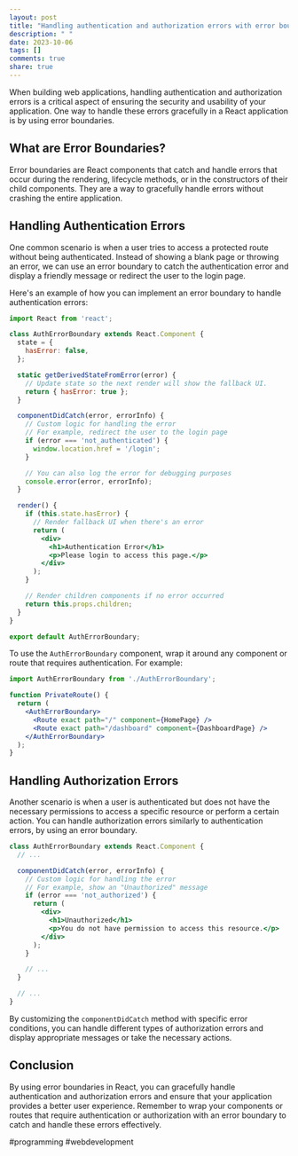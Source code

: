 ```yaml
---
layout: post
title: "Handling authentication and authorization errors with error boundaries in React"
description: " "
date: 2023-10-06
tags: []
comments: true
share: true
---
```


When building web applications, handling authentication and authorization errors is a critical aspect of ensuring the security and usability of your application. One way to handle these errors gracefully in a React application is by using error boundaries.

## What are Error Boundaries?
Error boundaries are React components that catch and handle errors that occur during the rendering, lifecycle methods, or in the constructors of their child components. They are a way to gracefully handle errors without crashing the entire application.

## Handling Authentication Errors
One common scenario is when a user tries to access a protected route without being authenticated. Instead of showing a blank page or throwing an error, we can use an error boundary to catch the authentication error and display a friendly message or redirect the user to the login page.

Here's an example of how you can implement an error boundary to handle authentication errors:

```jsx
import React from 'react';

class AuthErrorBoundary extends React.Component {
  state = {
    hasError: false,
  };

  static getDerivedStateFromError(error) {
    // Update state so the next render will show the fallback UI.
    return { hasError: true };
  }

  componentDidCatch(error, errorInfo) {
    // Custom logic for handling the error
    // For example, redirect the user to the login page
    if (error === 'not_authenticated') {
      window.location.href = '/login';
    }

    // You can also log the error for debugging purposes
    console.error(error, errorInfo);
  }

  render() {
    if (this.state.hasError) {
      // Render fallback UI when there's an error
      return (
        <div>
          <h1>Authentication Error</h1>
          <p>Please login to access this page.</p>
        </div>
      );
    }

    // Render children components if no error occurred
    return this.props.children;
  }
}

export default AuthErrorBoundary;
```

To use the `AuthErrorBoundary` component, wrap it around any component or route that requires authentication. For example:

```jsx
import AuthErrorBoundary from './AuthErrorBoundary';

function PrivateRoute() {
  return (
    <AuthErrorBoundary>
      <Route exact path="/" component={HomePage} />
      <Route exact path="/dashboard" component={DashboardPage} />
    </AuthErrorBoundary>
  );
}
```

## Handling Authorization Errors
Another scenario is when a user is authenticated but does not have the necessary permissions to access a specific resource or perform a certain action. You can handle authorization errors similarly to authentication errors, by using an error boundary.

```jsx
class AuthErrorBoundary extends React.Component {
  // ...

  componentDidCatch(error, errorInfo) {
    // Custom logic for handling the error
    // For example, show an "Unauthorized" message
    if (error === 'not_authorized') {
      return (
        <div>
          <h1>Unauthorized</h1>
          <p>You do not have permission to access this resource.</p>
        </div>
      );
    }

    // ...
  }

  // ...
}
```

By customizing the `componentDidCatch` method with specific error conditions, you can handle different types of authorization errors and display appropriate messages or take the necessary actions.

## Conclusion
By using error boundaries in React, you can gracefully handle authentication and authorization errors and ensure that your application provides a better user experience. Remember to wrap your components or routes that require authentication or authorization with an error boundary to catch and handle these errors effectively.

#programming #webdevelopment